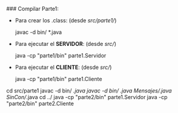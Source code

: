 ### Compilar Parte1:

- Para crear los .class: (desde _src/parte1/_)

    javac -d bin/ *.java

- Para ejecutar el __SERVIDOR__: (desde _src/_)

    java -cp "parte1/bin" parte1.Servidor

- Para ejecutar el __CLIENTE__: (desde _src/_)
    
    java -cp "parte1/bin" parte1.Cliente
    

cd src/parte1
javac -d bin/ *.java
javac -d bin/ *.java Mensajes/*.java SinCon/*.java
cd ../
java -cp "parte2/bin" parte1.Servidor
java -cp "parte2/bin" parte2.Cliente
